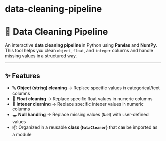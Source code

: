 # data-cleaning-pipeline
# 🧹 Data Cleaning Pipeline

An interactive **data cleaning pipeline** in Python using **Pandas** and **NumPy**.  
This tool helps you clean `object`, `float`, and `integer` columns and handle missing values in a structured way.

---

## ✨ Features
- 🔤 **Object (string) cleaning** → Replace specific values in categorical/text columns  
- 🔢 **Float cleaning** → Replace specific float values in numeric columns  
- 🔢 **Integer cleaning** → Replace specific integer values in numeric columns  
- 🕳️ **Null handling** → Replace missing values (`NaN`) with user-defined values  
- 📦 Organized in a reusable **class (`DataCleaner`)** that can be imported as a module  


